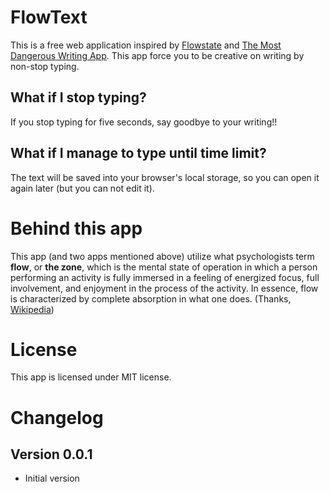 # FlowText

This is a free web application inspired by [Flowstate](http://www.hailoverman.com/flowstate)
and [The Most Dangerous Writing App](http://www.themostdangerouswritingapp.com/).
This app force you to be creative on writing by non-stop typing.

## What if I stop typing?
If you stop typing for five seconds, say goodbye to your writing!!

## What if I manage to type until time limit?
The text will be saved into your browser's local storage,
so you can open it again later (but you can not edit it).

# Behind this app

This app (and two apps mentioned above) utilize what psychologists term
**flow**, or **the zone**, which is the mental state of operation in
which a person performing an activity is fully immersed in a feeling of
energized focus, full involvement, and enjoyment in the process of the
activity. In essence, flow is characterized by complete absorption in
what one does. (Thanks, [Wikipedia](https://en.wikipedia.org/wiki/Flow_%28psychology%29))

# License

This app is licensed under MIT license.

# Changelog

## Version 0.0.1

* Initial version
